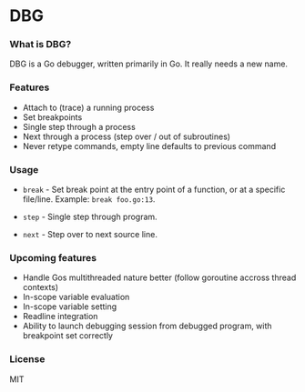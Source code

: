 # DBG

### What is DBG?

DBG is a Go debugger, written primarily in Go. It really needs a new name.

### Features

* Attach to (trace) a running process
* Set breakpoints
* Single step through a process
* Next through a process (step over / out of subroutines)
* Never retype commands, empty line defaults to previous command

### Usage

* `break` - Set break point at the entry point of a function, or at a specific file/line. Example: `break foo.go:13`.

* `step` - Single step through program.

* `next` - Step over to next source line.

### Upcoming features

* Handle Gos multithreaded nature better (follow goroutine accross thread contexts)
* In-scope variable evaluation
* In-scope variable setting
* Readline integration
* Ability to launch debugging session from debugged program, with breakpoint set correctly

### License

MIT
